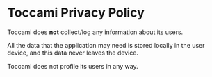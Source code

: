 # Toccami Privacy Policy

Toccami does **not** collect/log any information about its users.

All the data that the application may need is stored locally in the user device, and this data never leaves the device.

Toccami does not profile its users in any way.

